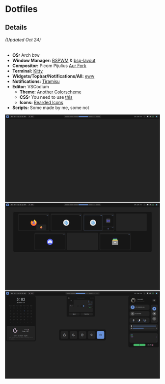 # Dotfiles

## Details  

###### (Updated Oct 24)  

- **OS:** Arch btw
- **Window Manager:** [BSPWM](https://github.com/baskerville/bspwm) & [bsp-layout](https://github.com/phenax/bsp-layout)
- **Compositor:** Picom Pijulius [Aur Fork](https://github.com/allusive-dev/picom-allusive)
- **Terminal:** [Kitty](https://github.com/kovidgoyal/kitty)
- **Widgets/Topbar/Notifications/All:** [eww](https://github.com/elkowar/eww)
- **Notifications:** [Tiramisu](https://github.com/Sweets/tiramisu)
- **Editor:** VSCodium  
  - **Theme:** [Another Colorscheme](https://marketplacwe.visualstudio.com/manage/publishers/t0kyob0y/extensions/another-colorscheme/hub?_a=acquisition)
  - **CSS:** You need to use [this](https://marketplace.visualstudio.com/items?itemName=be5invis.vscode-custom-css)
  - **Icons:** [Bearded Icons](https://marketplace.visualstudio.com/items?itemName=BeardedBear.beardedicons)
- **Scripts:** Some made by me, some not  

![desktop](./img/wall1.png)
![desktop2](./img/wall2.png)
![desktop1](./img/wall3.png)
